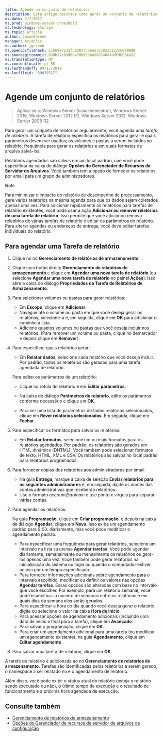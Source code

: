 ```yaml
---
title: Agende um conjunto de relatórios
description: Este artigo descreve como gerar um conjunto de relatórios em uma programação regular
ms.date: 7/7/2017
ms.prod: windows-server-threshold
ms.technology: storage
ms.topic: article
author: JasonGerend
manager: brianlic
ms.author: jgerend
ms.openlocfilehash: 15b69e723af3a30375beae73782ab122c68f8880
ms.sourcegitcommit: 0d0b32c8986ba7db9536e0b8648d4ddf9b03e452
ms.translationtype: MT
ms.contentlocale: pt-BR
ms.lasthandoff: 04/17/2019
ms.locfileid: "59879717"
---
```

# <a name="schedule-a-set-of-reports"></a>Agende um conjunto de relatórios

> Aplica-se a: Windows Server (canal semestral), Windows Server 2016, Windows Server 2012 R2, Windows Server 2012, Windows Server 2008 R2

Para gerar um conjunto de relatórios regularmente, você agenda uma *tarefa de relatório*. A tarefa de relatório especifica os relatórios para gerar e quais parâmetros devem ser usados; os volumes e pastas a serem incluídos no relatório; frequência para gerar os relatórios e em quais formatos de arquivo salvá-los.

Relatórios agendados são salvos em um local padrão, que você pode especificar na caixa de diálogo **Opções do Gerenciador de Recursos de Servidor de Arquivos**. Você também tem a opção de fornecer os relatórios por email para um grupo de administradores.

> [!Note]
> Para minimizar o impacto do relatório de desempenho de processamento, gere vários relatórios na mesma agenda para que os dados sejam coletados apenas uma vez. Para adicionar rapidamente os relatórios para tarefas de relatório existentes, você pode usar a ação **Adicionar ou remover relatórios de uma tarefa de relatório**. Isso permite que você adicionou remova relatórios de várias tarefas de relatório e editar os parâmetros de relatório. Para alterar agendas ou endereços de entrega, você deve editar tarefas individuais do relatório.

## <a name="to-schedule-a-report-task"></a>Para agendar uma Tarefa de relatório

1.  Clique no nó **Gerenciamento de relatórios de armazenamento**.

2.  Clique com botão direito **Gerenciamento de relatórios de armazenamento** e clique em **Agendar uma nova tarefa de relatório** (ou selecione **Agendar uma nova tarefa de relatório** no painel **Ações**). Isso abre a caixa de diálogo **Propriedades da Tarefa de Relatórios de Armazenamento**.

3.  Para selecionar volumes ou pastas para gerar relatórios:

    -   Em **Escopo**, clique em **Adicionar**.
    -   Navegue até o volume ou pasta em que você deseja gerar os relatórios, selecione-a e, em seguida, clique em **OK** para adicionar o caminho à lista.
    -   Adicione quantos volumes ou pastas que você deseja incluir nos relatórios. (Para remover um volume ou pasta, clique no demarcador e depois clique em **Remover**).

4.  Para especificar quais relatórios gerar:

    -  Em **Relatar dados**, selecione cada relatório que você deseja incluir. Por padrão, todos os relatórios são gerados para uma tarefa agendada de relatório.

    Para editar os parâmetros de um relatório:

    -   Clique no rótulo do relatório e em **Editar parâmetros**.
    -   Na caixa de diálogo **Parâmetros de relatório**, edite os parâmetros conforme necessário e clique em **OK**.

    -   Para ver uma lista de parâmetros de todos relatórios selecionados, clique em **Rever relatórios selecionados**. Em seguida, clique em **Fechar**.

5.  Para especificar os formatos para salvar os relatórios:

    -  Em **Relatar formatos**, selecione um ou mais formatos para os relatórios agendados. Por padrão, os relatórios são gerados em HTML dinâmico (DHTML). Você também pode selecionar formatos de texto, HTML, XML e CSV. Os relatórios são salvos no local padrão para relatórios programados.

6.  Para fornecer cópias dos relatórios aos administradores por email:

    - Na guia **Entrega**, marque a caixa de seleção **Enviar relatórios para os seguintes administradores** e, em seguida, digite os nomes das contas administrativas que receberão relatórios. 
    - Use o formato *account@domain* e use ponto e vírgula para separar várias contas.

7.  Para agendar os relatórios:

    Na guia **Programação**, clique em **Criar programação**, e depois na caixa de diálogo **Agendar**, clique em **Novo**. Isso exibe um agendamento padrão para 9:00. diariamente, mas você pode modificar o agendamento padrão.

    -   Para especificar uma frequência para gerar relatórios, selecione um intervalo na lista suspensa **Agendar tarefas**.
        Você pode agendar diariamente, semanalmente ou mensalmente os relatórios ou gera-los apenas uma vez. Você também pode gerar relatórios na inicialização do sistema ou login ou quando o computador estiver ocioso por um tempo especificado.
    -   Para fornecer informações adicionais sobre agendamento para o intervalo escolhido, modificar ou definir os valores nas opções **Agendar tarefas**.
        Essas opções são alteradas com base no intervalo que você escolher. Por exemplo, para um relatório semanal, você pode especificar o número de semanas entre os relatórios e em quais dias da semana eles serão gerados.
    -   Para especificar a hora do dia quando você deseja gerar o relatório, digite ou selecione o valor na caixa **Hora de início**.
    -   Para acessar opções de agendamento adicionais (incluindo uma data de início e final para a tarefa), clique em **Avançado**.
    -   Para salvar a programação, clique em **OK**.
    -  Para criar um agendamento adicional para uma tarefa (ou modificar um agendamento existente), na guia **Agendamento**, clique em **Editar agendamento**.

8.  Para salvar uma tarefa de relatório, clique em **OK**.

A tarefa de relatório é adicionada ao nó **Gerenciamento de relatórios de armazenamento**. Tarefas são identificadas pelos relatórios a serem gerado, o namespace a ser relatado no e o agendamento de relatório.

Além disso, você pode exibir o status atual do relatório (esteja o relatório sendo executado ou não), o último tempo de execução e o resultado de funcionamento e a próxima hora agendada de execução.

## <a name="see-also"></a>Consulte também

-   [Gerenciamento de relatórios de armazenamento](storage-reports-management.md)
-   [Opções do Gerenciador de recursos de servidor de arquivos de configuração](setting-file-server-resource-manager-options.md)



